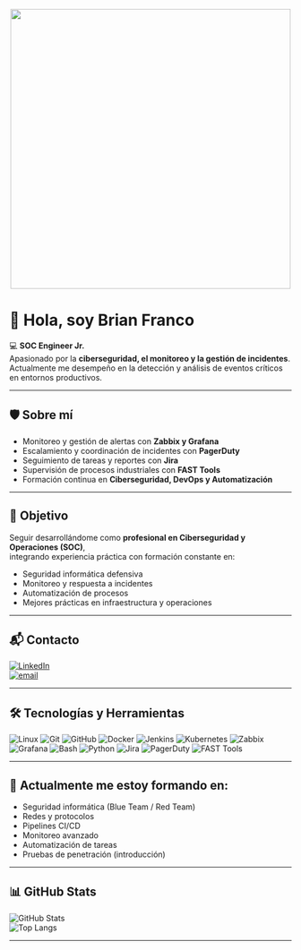 <p align="center">
  <img src="https://media.giphy.com/media/qgQUggAC3Pfv687qPC/giphy.gif" width="500"/>
</p>

# 👋 Hola, soy Brian Franco  

💻 **SOC Engineer Jr.**  
Apasionado por la **ciberseguridad, el monitoreo y la gestión de incidentes**.  
Actualmente me desempeño en la detección y análisis de eventos críticos en entornos productivos.  

---

## 🛡️ Sobre mí  
- Monitoreo y gestión de alertas con **Zabbix y Grafana**  
- Escalamiento y coordinación de incidentes con **PagerDuty**  
- Seguimiento de tareas y reportes con **Jira**  
- Supervisión de procesos industriales con **FAST Tools**  
- Formación continua en **Ciberseguridad, DevOps y Automatización**  

---

## 🚀 Objetivo  
Seguir desarrollándome como **profesional en Ciberseguridad y Operaciones (SOC)**,  
integrando experiencia práctica con formación constante en:  
- Seguridad informática defensiva  
- Monitoreo y respuesta a incidentes  
- Automatización de procesos  
- Mejores prácticas en infraestructura y operaciones  

---

## 📬 Contacto  

[![LinkedIn](https://img.shields.io/badge/LinkedIn-%230077B5.svg?logo=linkedin&logoColor=white)](https://www.linkedin.com/in/brianfranco-soc-engineer/)  
[![email](https://img.shields.io/badge/Email-D14836?logo=gmail&logoColor=white)](mailto:francobbrian.16@gmail.com)  

---

## 🛠️ Tecnologías y Herramientas  

![Linux](https://img.shields.io/badge/Linux-FCC624?style=for-the-badge&logo=linux&logoColor=black)
![Git](https://img.shields.io/badge/Git-F05032?style=for-the-badge&logo=git&logoColor=white)
![GitHub](https://img.shields.io/badge/GitHub-181717?style=for-the-badge&logo=github&logoColor=white)
![Docker](https://img.shields.io/badge/Docker-2496ED?style=for-the-badge&logo=docker&logoColor=white)
![Jenkins](https://img.shields.io/badge/Jenkins-D24939?style=for-the-badge&logo=jenkins&logoColor=white)
![Kubernetes](https://img.shields.io/badge/Kubernetes-326CE5?style=for-the-badge&logo=kubernetes&logoColor=white)
![Zabbix](https://img.shields.io/badge/Zabbix-CC0000?style=for-the-badge&logo=zabbix&logoColor=white)
![Grafana](https://img.shields.io/badge/Grafana-F46800?style=for-the-badge&logo=grafana&logoColor=white)
![Bash](https://img.shields.io/badge/Bash-4EAA25?style=for-the-badge&logo=gnu-bash&logoColor=white)
![Python](https://img.shields.io/badge/Python-3776AB?style=for-the-badge&logo=python&logoColor=white)
![Jira](https://img.shields.io/badge/Jira-0052CC?style=for-the-badge&logo=jira&logoColor=white)
![PagerDuty](https://img.shields.io/badge/PagerDuty-06AC38?style=for-the-badge&logo=pagerduty&logoColor=white)
![FAST Tools](https://img.shields.io/badge/FAST--Tools-0078D7?style=for-the-badge&logo=windows-terminal&logoColor=white)

---

## 🌱 Actualmente me estoy formando en:  

- Seguridad informática (Blue Team / Red Team)  
- Redes y protocolos  
- Pipelines CI/CD  
- Monitoreo avanzado  
- Automatización de tareas  
- Pruebas de penetración (introducción)  

---

## 📊 GitHub Stats

![GitHub Stats](https://github-readme-stats.vercel.app/api?username=Briandf25&show_icons=true&theme=dark&count_private=true)  
![Top Langs](https://github-readme-stats.vercel.app/api/top-langs/?username=Briandf25&layout=compact&theme=dark)

---

<!-- Contador de visitas opcional -->

